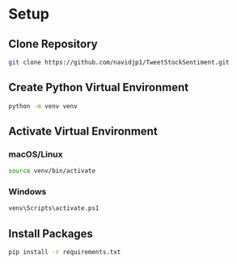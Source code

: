 # Setup

## Clone Repository

```bash
git clone https://github.com/navidjp1/TweetStockSentiment.git
```

## Create Python Virtual Environment

```bash
python -m venv venv
```

## Activate Virtual Environment

### macOS/Linux
```bash
source venv/bin/activate
```

### Windows
```bash
venv\Scripts\activate.ps1
```

## Install Packages

```bash
pip install -r requirements.txt
```
